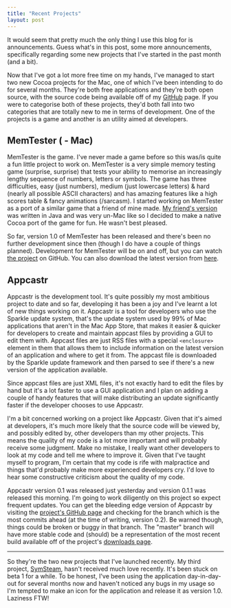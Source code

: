 ```yaml
---
title: "Recent Projects"
layout: post
---
```


It would seem that pretty much the only thing I use this blog for is announcements. Guess what's in this post, some more announcements, specifically regarding some new projects that I've started in the past month (and a bit). 

<!-- more -->

Now that I've got a lot more free time on my hands, I've managed to start two new Cocoa projects for the Mac, one of which I've been intending to do for several months. They're both free applications and they're both open source, with the source code being available off of my [GitHub](https://github.com/alexjohnj) page. If you were to categorise both of these projects, they'd both fall into two categories that are totally new to me in terms of development. One of the projects is a game and another is an utility aimed at developers. 

## MemTester ( - Mac)

MemTester is the game. I've never made a game before so this was/is quite a fun little project to work on. MemTester is a very simple memory testing game (surprise, surprise) that tests your ability to memorise an increasingly lengthy sequence of numbers, letters or symbols. The game has three difficulties, easy (just numbers), medium (just lowercase letters) & hard (nearly all possible ASCII characters) and has amazing features like a high scores table & fancy animations (/sarcasm). I started working on MemTester as a port of a similar game that a friend of mine made. [My friend's version](http://code.google.com/p/mem-tester) was written in Java and was very un-Mac like so I decided to make a native Cocoa port of the game for fun. He wasn't best pleased. 

So far, version 1.0 of MemTester has been released and there's been no further development since then (though I do have a couple of things planned). Development for MemTester will be on and off, but you can watch [the project](https://github.com/alexjohnj/memtester-mac) on GitHub. You can also download the latest version from [here](https://github.com/alexjohnj/memtester-mac/downloads). 

## Appcastr

Appcastr is the development tool. It's quite possibly my most ambitious project to date and so far, developing it has been a joy and I've learnt a lot of new things working on it. Appcastr is a tool for developers who use the Sparkle update system, that's the update system used by 99% of Mac applications that aren't in the Mac App Store, that makes it easier & quicker for developers to create and maintain appcast files by providing a GUI to edit them with. Appcast files are just RSS files with a special `<enclosure>` element in them that allows them to include information on the latest version of an application and where to get it from. The appcast file is downloaded by the Sparkle update framework and then parsed to see if there's a new version of the application available. 
	
Since appcast files are just XML files, it's not exactly hard to edit the files by hand but it's a lot faster to use a GUI application and I plan on adding a couple of handy features that will make distributing an update significantly faster if the developer chooses to use Appcastr. 

I'm a bit concerned working on a project like Appcastr. Given that it's aimed at developers, it's much more likely that the source code will be viewed by, and possibly edited by, other developers than my other projects. This means the quality of my code is a lot more important and will probably receive some judgment. Make no mistake, I really want other developers to look at my code and tell me where to improve it. Given that I've taught myself to program, I'm certain that my code is rife with malpractice and things that'd probably make more experienced developers cry. I'd love to hear some constructive criticism about the quality of my code. 

Appcastr version 0.1 was released just yesterday and version 0.1.1 was released this morning. I'm going to work diligently on this project so expect frequent updates. You can get the bleeding edge version of Appcastr by visiting the [project's GitHub page](https://github.com/alexjohnj/appcastr) and checking for the branch which is the most commits ahead (at the time of writing, version 0.2). Be warned though, things could be broken or buggy in that branch. The "master" branch will have more stable code and (should) be a representation of the most recent build available off of the project's [downloads page](https://github.com/alexjohnj/appcastr/downloads). 

---

So they're the two new projects that I've launched recently. My third project, [SymSteam](https://github.com/alexjohnj/symsteam), hasn't received much love recently. It's been stuck on beta 1 for a while. To be honest, I've been using the application day-in-day-out for several months now and haven't noticed any bugs in my usage so I'm tempted to make an icon for the application and release it as version 1.0. Laziness FTW!

